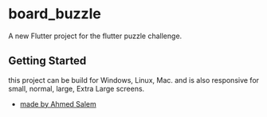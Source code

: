 # board_buzzle

A new Flutter project for the flutter puzzle challenge.

## Getting Started
this project can be build for Windows, Linux, Mac. and is also responsive for small, normal, large, Extra Large screens.




- [made by Ahmed Salem](http://profile.ahmedsalem.link)
